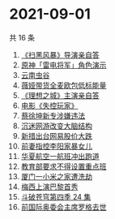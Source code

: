 # 2021-09-01

共 16 条

<!-- BEGIN ZHIHUSEARCH -->
<!-- 最后更新时间 Wed Sep 01 2021 09:54:52 GMT+0800 (China Standard Time) -->
1. [《扫黑风暴》导演亲自答](https://www.zhihu.com/search?q=扫黑风暴)
1. [原神「雷电将军」角色演示](https://www.zhihu.com/search?q=原神)
1. [云南虫谷](https://www.zhihu.com/search?q=云南虫谷)
1. [薇娅带货全麦欧包低标能量](https://www.zhihu.com/search?q=薇娅带货)
1. [《理想之城》主演亲自答](https://www.zhihu.com/search?q=理想之城)
1. [电影《失控玩家》](https://www.zhihu.com/search?q=失控玩家)
1. [蔡徐坤新专涉嫌违法](https://www.zhihu.com/search?q=蔡徐坤)
1. [沉迷网游改变大脑结构](https://www.zhihu.com/search?q=网络游戏)
1. [新措出台网易股价大跌](https://www.zhihu.com/search?q=网易游戏)
1. [前妻指控李阳家暴女儿](https://www.zhihu.com/search?q=李阳家暴)
1. [华夏航空一航班冲出跑道](https://www.zhihu.com/search?q=华夏航空)
1. [教育部要求不得设置重点班](https://www.zhihu.com/search?q=重点班)
1. [厦门一小米之家遭洗劫](https://www.zhihu.com/search?q=小米之家被盗)
1. [梅西上演巴黎首秀](https://www.zhihu.com/search?q=梅西)
1. [斗破苍穹第四季 24 集](https://www.zhihu.com/search?q=斗破苍穹)
1. [前国际奥委会主席罗格去世](https://www.zhihu.com/search?q=罗格)
<!-- END ZHIHUSEARCH -->
